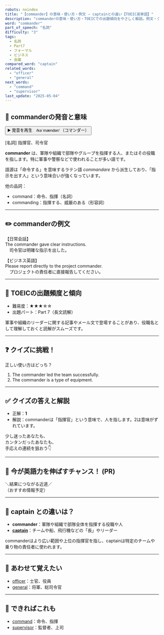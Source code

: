 ```yaml
---
robots: noindex
title: "【commander】の意味・使い方・例文 ― captainとの違い【TOEIC英単語】"
description: "commanderの意味・使い方・TOEICでの出題傾向をやさしく解説。例文・クイズ付きでcaptainとの違いもわかりやすく学べます。"
word: "commander"
part_of_speech: "名詞"
difficulty: "3"
tags:
  - 名詞
  - Part7
  - フォーマル
  - ビジネス
  - 会議
compared_word: "captain"
related_words:
  - "officer"
  - "general"
next_words:
  - "command"
  - "supervisor"
last_update: "2025-05-04"
---
```


## 🔰 commanderの発音と意味

<button class="play-audio" onclick="playTTS('commander')">
  <span class="play-audio-main">
    ▶️ 発音を再生　/kəˈmændər/
  </span>
  <span class="play-audio-sub">
    （コマンダー）
  </span>
</button>

[名詞] 指揮官、司令官

**commander** は、軍隊や組織で部隊やグループを指揮する人、またはその役職を指します。特に軍事や警察などで使われることが多い語です。

語源は「命令する」を意味するラテン語 *commandare* から派生しており、「指示を出す人」という意味合いが強くなっています。

他の品詞：  
- command：命令、指揮（名詞）
- commanding：指揮する、威厳のある（形容詞）

---

## ✏️ commanderの例文

【日常会話】  
The commander gave clear instructions.  
　司令官は明確な指示を出した。

【ビジネス英語】  
Please report directly to the project commander.  
　プロジェクトの責任者に直接報告してください。

---

## 🎯 TOEICの出題頻度と傾向

- 難易度：★★★☆☆
- 出題パート：Part 7（長文読解）

軍事や組織のリーダーに関する記事やメール文で登場することがあり、役職名として理解しておくと読解がスムーズです。

---

## ❓ クイズに挑戦！

正しい使い方はどっち？

1. The commander led the team successfully.  
2. The commander is a type of equipment.

---

## ✅ クイズの答えと解説

- 正解：**1**
- 解説：commanderは「指揮官」という意味で、人を指します。2は意味がずれています。

少し迷ったあなたも、  
カンタンだったあなたも、  
手応えの連続を狙おう👇️

---

## 🚀 今が英語力を伸ばすチャンス！ (PR)

<div class="info-center">
＼結果につながる近道／<br>  
（おすすめ情報予定）
</div>

---

## 🤔  captain との違いは？

- **commander**：軍隊や組織で部隊全体を指揮する役職や人
- **[captain](/captain)**：チームや船、飛行機などの「長」やリーダー

commanderはより広い範囲や上位の指揮官を指し、captainは特定のチームや乗り物の責任者に使われます。

---

## 🧩 あわせて覚えたい

- [officer](/officer)：士官、役員
- [general](/general)：将軍、総司令官

---

## 📖 できればこれも

- [command](/command)：命令、指揮
- [supervisor](/supervisor)：監督者、上司

<!-- cvid: aid35_bid32 -->
